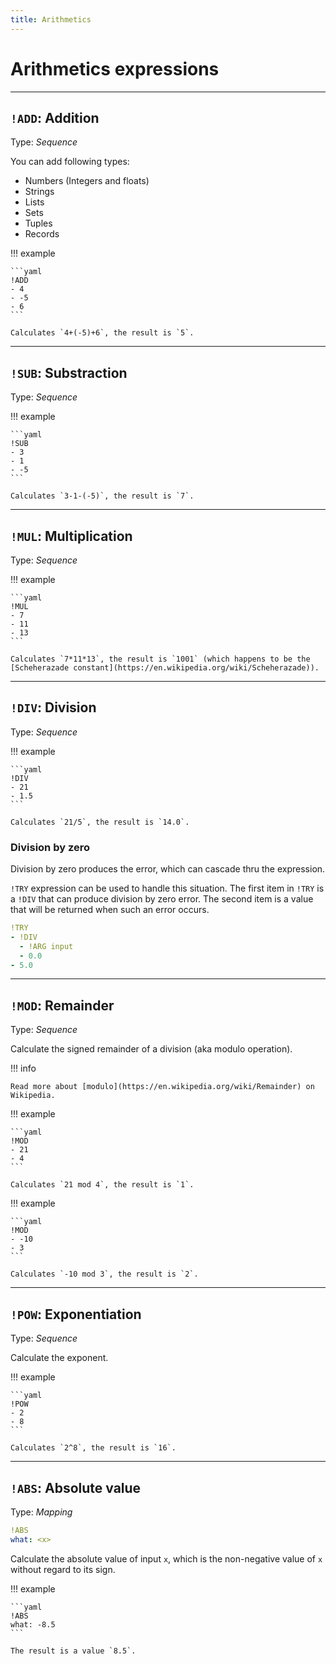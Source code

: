 ```yaml
---
title: Arithmetics
---
```


# Arithmetics expressions


---

## `!ADD`: Addition 

Type: _Sequence_

You can add following types:

 * Numbers (Integers and floats)
 * Strings
 * Lists
 * Sets
 * Tuples
 * Records

!!! example

    ```yaml
    !ADD
    - 4
    - -5
    - 6
    ```

    Calculates `4+(-5)+6`, the result is `5`.

---

## `!SUB`: Substraction 

Type: _Sequence_

!!! example

    ```yaml
    !SUB
    - 3
    - 1
    - -5
    ```

    Calculates `3-1-(-5)`, the result is `7`.

---


## `!MUL`: Multiplication 

Type: _Sequence_

!!! example

    ```yaml
    !MUL
    - 7
    - 11
    - 13
    ```

    Calculates `7*11*13`, the result is `1001` (which happens to be the [Scheherazade constant](https://en.wikipedia.org/wiki/Scheherazade)).

---

## `!DIV`: Division 

Type: _Sequence_

!!! example

    ```yaml
    !DIV
    - 21
    - 1.5
    ```

    Calculates `21/5`, the result is `14.0`.


### Division by zero

Division by zero produces the error, which can cascade thru the expression.

`!TRY` expression can be used to handle this situation.
The first item in `!TRY` is a `!DIV` that can produce division by zero error.
The second item is a value that will be returned when such an error occurs.

```yaml
!TRY
- !DIV
  - !ARG input
  - 0.0
- 5.0
```

---

## `!MOD`: Remainder 

Type: _Sequence_

Calculate the signed remainder of a division (aka modulo operation).

!!! info

	Read more about [modulo](https://en.wikipedia.org/wiki/Remainder) on Wikipedia.

!!! example

    ```yaml
    !MOD
    - 21
    - 4
    ```

    Calculates `21 mod 4`, the result is `1`.

!!! example

	```yaml
	!MOD
	- -10
	- 3
	```

	Calculates `-10 mod 3`, the result is `2`.

---

## `!POW`: Exponentiation 

Type: _Sequence_


Calculate the exponent.

!!! example

    ```yaml
    !POW
    - 2
    - 8
    ```

    Calculates `2^8`, the result is `16`.

---

## `!ABS`: Absolute value

Type: _Mapping_

```yaml
!ABS
what: <x>
```

Calculate the absolute value of input `x`, which is the non-negative value of  `x` without regard to its sign.

!!! example

    ```yaml
    !ABS
    what: -8.5
    ```

    The result is a value `8.5`.
